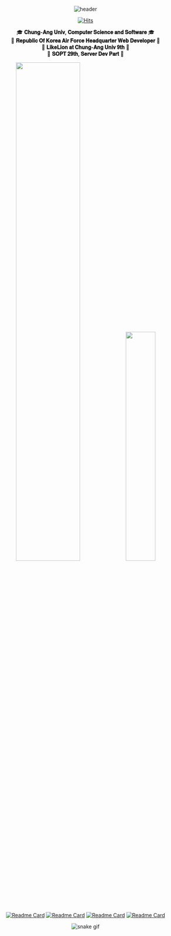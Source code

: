 <div align="center">
  
![header](https://capsule-render.vercel.app/api?type=egg&&color=0:FF00D4,100:00DDFF&height=300&section=header&text=𝒀𝒐𝒖𝒏𝒈𝒌𝒘𝒐𝒏&fontAlignY=36&fontSize=90&desc=𝒘𝒘𝒘.𝒚𝒐𝒖𝒏𝒈𝒌𝒘𝒐𝒏.𝒔𝒊𝒕𝒆&descAlignY=60&animation=twinkling)

[![Hits](https://hits.seeyoufarm.com/api/count/incr/badge.svg?url=https%3A%2F%2Fgithub.com%2Fyoungkwon02&count_bg=%23EC4D37&title_bg=%23161B21&icon=maserati.svg&icon_color=%23F4A950&title=Visitors&edge_flat=false)](https://hits.seeyoufarm.com)

  <span>🎓 **𝐂𝐡𝐮𝐧𝐠-𝐀𝐧𝐠 𝐔𝐧𝐢𝐯, 𝐂𝐨𝐦𝐩𝐮𝐭𝐞𝐫 𝐒𝐜𝐢𝐞𝐧𝐜𝐞 𝐚𝐧𝐝 𝐒𝐨𝐟𝐭𝐰𝐚𝐫𝐞** 🎓</span><br>
  <span>🛫 **𝐑𝐞𝐩𝐮𝐛𝐥𝐢𝐜 𝐎𝐟 𝐊𝐨𝐫𝐞𝐚 𝐀𝐢𝐫 𝐅𝐨𝐫𝐜𝐞 𝐇𝐞𝐚𝐝𝐪𝐮𝐚𝐫𝐭𝐞𝐫 𝐖𝐞𝐛 𝐃𝐞𝐯𝐞𝐥𝐨𝐩𝐞𝐫** 🛫</span><br>
  <span>🦁 **𝐋𝐢𝐤𝐞𝐋𝐢𝐨𝐧 𝐚𝐭 𝐂𝐡𝐮𝐧𝐠-𝐀𝐧𝐠 𝐔𝐧𝐢𝐯 𝟗𝐭𝐡** 🦁</span><br>
  <span>🔮 **𝐒𝐎𝐏𝐓 𝟐𝟗𝐭𝐡, 𝐒𝐞𝐫𝐯𝐞𝐫 𝐃𝐞𝐯 𝐏𝐚𝐫𝐭** 🔮</span><br>

<div align="center">
<!--  GitHub Stat  -->
<img src="https://github-readme-stats.vercel.app/api?username=youngkwon02&border=true&border_color=89e051&border_radius=9&cache_seconds=1800&theme=radical&show_icons=true&hide=stars&count_private=true&custom_title=ʏᴏᴜɴɢᴋᴡᴏɴ'ꜱ%20ɢɪᴛʜᴜʙ%20ꜱᴛᴀᴛ" width=59%>

<!--  Most Used Lang  -->
<img src="https://github-readme-stats.vercel.app/api/top-langs/?username=youngkwon02&layout=compact&theme=radical&border_color=89e051&border_radius=9&custom_title=ᴍᴏꜱᴛ%20ᴜꜱᴇᴅ%20ʟᴀɴɢᴜᴀɢᴇꜱ&count_private=true&hide=C,HTML,CSS,Assembly,Makefile,Batchfile,Perl" width=40%>

</div>

[![Readme Card](https://github-readme-stats.vercel.app/api/pin/?username=youngkwon02&repo=JunctionX-MAEMO&theme=radical&cache_seconds=1800&border_color=89e051&border_radius=9)](https://github.com/youngkwon02/JunctionX-MAEMO)
[![Readme Card](https://github-readme-stats.vercel.app/api/pin/?username=youngkwon02&repo=Algorithm-PS&theme=radical&cache_seconds=1800&border_color=89e051&border_radius=9)](https://github.com/youngkwon02/Algorithm-PS)
[![Readme Card](https://github-readme-stats.vercel.app/api/pin/?username=youngkwon02&repo=The-Signature&theme=radical&cache_seconds=1800&border_color=89e051&border_radius=9)](https://github.com/youngkwon02/The-Signature)
[![Readme Card](https://github-readme-stats.vercel.app/api/pin/?username=LikeLion-CAU-9th&repo=DoMain&theme=radical&cache_seconds=1800&border_color=89e051&border_radius=9)](https://github.com/LikeLion-CAU-9th/DoMain)
  
<div align=center>
  
  ![snake gif](https://github.com/youngkwon02/youngkwon02/blob/output/github-contribution-grid-snake.svg)

</div>
</div>

